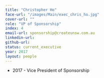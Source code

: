```yaml
---
title: "Christopher Ho"
face-url: "/images/Main/exec_chris_ho.jpg"
cover-url: ""
role: "VP of Sponsorship"
index: 4
email-url: sponsorship@createunsw.com.au
linkedin-url:
github-url:
status: current_executive
year: 2017
layout: people
---
```

- 2017 - Vice President of Sponsorship